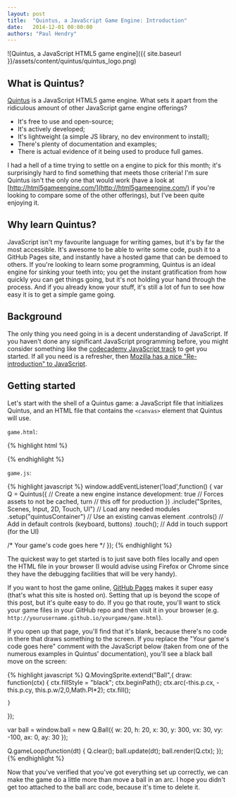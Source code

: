 ```yaml
---
layout: post
title:  "Quintus, a JavaScript Game Engine: Introduction"
date:   2014-12-01 00:00:00
authors: "Paul Hendry"
---
```


![Quintus, a JavaScript HTML5 game engine]({{ site.baseurl }}/assets/content/quintus/quintus_logo.png)

## What is Quintus?

[Quintus](http://www.html5quintus.com/) is a JavaScript HTML5 game engine. What
sets it apart from the ridiculous amount of other JavaScript game engine
offerings?

 - It's free to use and open-source;
 - It's actively developed;
 - It's lightweight (a simple JS library, no dev environment to install);
 - There's plenty of documentation and examples;
 - There is actual evidence of it being used to produce full games.

I had a hell of a time trying to settle on a engine to pick for this month; it's
surprisingly hard to find something that meets those criteria! I'm sure Quintus
isn't the only one that would work (have a look at [http://html5gameengine.com/](http://html5gameengine.com/)
if you're looking to compare some of the other offerings), but I've been quite
enjoying it.

## Why learn Quintus?

JavaScript isn't my favourite language for writing games, but it's by far the
most accessible. It's awesome to be able to write some code, push it to a GitHub
Pages site, and instantly have a hosted game that can be demoed to others. If
you're looking to learn some programming, Quintus is an ideal engine for sinking
your teeth into; you get the instant gratification from how quickly you can get
things going, but it's not holding your hand through the process. And if you
already know your stuff, it's still a lot of fun to see how easy it is to get a
simple game going.

## Background

The only thing you need going in is a decent understanding of JavaScript. If you
haven't done any significant JavaScript programming before, you might consider
something like the [codecademy JavaScript
track](http://www.codecademy.com/en/tracks/javascript) to get you started. If
all you need is a refresher, then [Mozilla has a nice "Re-introduction" to
JavaScript](https://developer.mozilla.org/en-US/docs/Web/JavaScript/A_re-introduction_to_JavaScript).

## Getting started

Let's start with the shell of a Quintus game: a JavaScript file that
initializes Quintus, and an HTML file that contains the `<canvas>` element
that Quintus will use.

`game.html`:

{% highlight html %}
<!DOCTYPE HTML>
<html>
  <head>
    <!-- (use quintus-all.min.js for production) -->
    <script src='http://cdn.html5quintus.com/v0.2.0/quintus-all.js'></script>
    <!-- (remember to change this if you rename game.js) -->
    <script src='game.js'></script>
  </head>
  <body>
    <canvas id='quintusContainer' width='800' height='600' style='margin: auto;'></canvas>
  </body>
</html>
{% endhighlight %}

`game.js`:

{% highlight javascript %}
window.addEventListener('load',function() {
  var Q = Quintus({                      // Create a new engine instance
    development: true                    // Forces assets to not be cached, turn
                                         // this off for production
  })
  .include("Sprites, Scenes, Input, 2D, Touch, UI") // Load any needed modules
  .setup("quintusContainer")             // Use an existing canvas element
  .controls()                            // Add in default controls (keyboard, buttons)
  .touch();                              // Add in touch support (for the UI)

  /*
  Your game's code goes here
  */
});
{% endhighlight %}

The quickest way to get started is to just save both files locally and open the
HTML file in your browser (I would advise using Firefox or Chrome since they
have the debugging facilities that will be very handy).

If you want to host the game online, [GitHub Pages](https://pages.github.com/)
makes it super easy (that's what this site is hosted on). Setting that up is
beyond the scope of this post, but it's quite easy to do. If you go that route,
you'll want to stick your game files in your GitHub repo and then visit it in
your browser (e.g. `http://yourusername.github.io/yourgame/game.html`).

If you open up that page, you'll find that it's blank, because there's no code
in there that draws something to the screen. If you replace the "Your game's
code goes here" comment with the JavaScript below (taken from one of the
numerous examples in Quintus' documentation), you'll see a black ball move on
the screen:

{% highlight javascript %}
  Q.MovingSprite.extend("Ball",{
    draw: function(ctx) {
      ctx.fillStyle = "black";
      ctx.beginPath();
      ctx.arc(-this.p.cx,
              -this.p.cy,
              this.p.w/2,0,Math.PI*2); 
      ctx.fill();

    }
  });

  var ball = window.ball = new Q.Ball({ w:  20,  h:   20, 
                                        x:  30,  y:  300, 
                                       vx:  30, vy: -100, 
                                       ax:   0, ay:   30 });

  Q.gameLoop(function(dt) {
      Q.clear();
      ball.update(dt);
      ball.render(Q.ctx);
  });
{% endhighlight %}

Now that you've verified that you've got everything set up correctly, we can
make the game do a little more than move a ball in an arc. I hope you didn't
get too attached to the ball arc code, because it's time to delete it.
